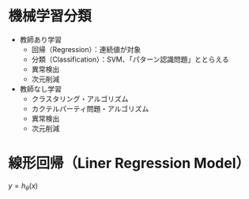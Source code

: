 # 機械学習分類

- 教師あり学習
  - 回帰（Regression）：連続値が対象
  - 分類（Classification）：SVM、「パターン認識問題」ととらえる
  - 異常検出
  - 次元削減
- 教師なし学習
  - クラスタリング・アルゴリズム
  - カクテルパーティ問題・アルゴリズム
  - 異常検出
  - 次元削減

# 線形回帰（Liner Regression Model）

$y = h_\theta(x)$
